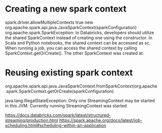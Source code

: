 # Creating a new spark context
spark.driver.allowMultipleContexts true
new org.apache.spark.api.java.JavaSparkContext(sparkConfiguration)
org.apache.spark.SparkException: In Databricks, developers should utilize the shared SparkContext instead of creating one using the constructor. In Scala and Python notebooks, the shared context can be accessed as sc. When running a job, you can access the shared context by calling SparkContext.getOrCreate(). The other SparkContext was created at:

# Reusing existing spark context
org.apache.spark.api.java.JavaSparkContext.fromSparkContext(org.apache.spark.SparkContext.getOrCreate(sparkConfiguration)

java.lang.IllegalStateException: Only one StreamingContext may be started in this JVM. Currently running StreamingContext was started

https://docs.databricks.com/spark/latest/structured-streaming/production.html
https://spark.apache.org/docs/latest/job-scheduling.html#scheduling-within-an-application
